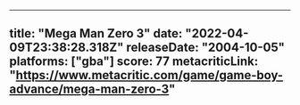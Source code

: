 
---
title: "Mega Man Zero 3"
date: "2022-04-09T23:38:28.318Z"
releaseDate: "2004-10-05"
platforms: ["gba"]
score: 77
metacriticLink: "https://www.metacritic.com/game/game-boy-advance/mega-man-zero-3"
---
